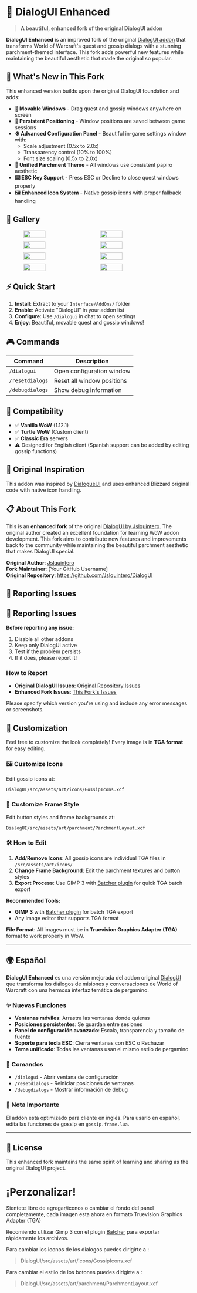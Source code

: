 # 📜 DialogUI Enhanced

> **A beautiful, enhanced fork of the original DialogUI addon**

**DialogUI Enhanced** is an improved fork of the original [DialogUI addon](https://github.com/Jslquintero/DialogUI) that transforms World of Warcraft's quest and gossip dialogs with a stunning parchment-themed interface. This fork adds powerful new features while maintaining the beautiful aesthetic that made the original so popular.

## 🌟 What's New in This Fork

This enhanced version builds upon the original DialogUI foundation and adds:

- **🎯 Movable Windows** - Drag quest and gossip windows anywhere on screen
- **💾 Persistent Positioning** - Window positions are saved between game sessions  
- **⚙️ Advanced Configuration Panel** - Beautiful in-game settings window with:
  - Scale adjustment (0.5x to 2.0x)
  - Transparency control (10% to 100%)
  - Font size scaling (0.5x to 2.0x)
- **🎨 Unified Parchment Theme** - All windows use consistent papiro aesthetic
- **⌨️ ESC Key Support** - Press ESC or Decline to close quest windows properly
- **🖼️ Enhanced Icon System** - Native gossip icons with proper fallback handling

## 📸 Gallery

<div style="display: flex; flex-wrap: wrap; gap: 10px; justify-content: center;">
  <img src="https://raw.githubusercontent.com/Jslquintero/DialogUI/main/src/preview/Screenshot%20From%202025-06-18%2000-34-14.png" style="width: 30%; min-width: 200px;" />
  <img src="https://raw.githubusercontent.com/Jslquintero/DialogUI/main/src/preview/Screenshot%20From%202025-06-18%2000-34-24.png" style="width: 30%; min-width: 200px;" />
  <img src="https://raw.githubusercontent.com/Jslquintero/DialogUI/main/src/preview/Screenshot%20From%202025-06-18%2000-34-35.png" style="width: 30%; min-width: 200px;" />
  <img src="https://raw.githubusercontent.com/Jslquintero/DialogUI/main/src/preview/Screenshot%20From%202025-06-18%2000-35-57.png" style="width: 30%; min-width: 200px;" />
  <img src="https://raw.githubusercontent.com/Jslquintero/DialogUI/main/src/preview/Screenshot%20From%202025-06-18%2000-37-32.png" style="width: 30%; min-width: 200px;" />
  <img src="https://raw.githubusercontent.com/Jslquintero/DialogUI/main/src/preview/Screenshot%20From%202025-06-18%2000-37-38.png" style="width: 30%; min-width: 200px;" />
  <img src="https://raw.githubusercontent.com/Jslquintero/DialogUI/main/src/preview/Screenshot%20From%202025-06-18%2000-41-14.png" style="width: 30%; min-width: 200px;" />
  <img src="https://raw.githubusercontent.com/Jslquintero/DialogUI/main/src/preview/Screenshot%20From%202025-06-18%2000-42-06.png" style="width: 30%; min-width: 200px;" />
</div>

## ⚡ Quick Start

1. **Install**: Extract to your `Interface/AddOns/` folder
2. **Enable**: Activate "DialogUI" in your addon list
3. **Configure**: Use `/dialogui` in chat to open settings
4. **Enjoy**: Beautiful, movable quest and gossip windows!

## 🎮 Commands

| Command | Description |
|---------|-------------|
| `/dialogui` | Open configuration window |
| `/resetdialogs` | Reset all window positions |
| `/debugdialogs` | Show debug information |

## 🔧 Compatibility

- ✅ **Vanilla WoW** (1.12.1)
- ✅ **Turtle WoW** (Custom client)
- ✅ **Classic Era** servers
- ⚠️ Designed for English client (Spanish support can be added by editing gossip functions)

## 🎨 Original Inspiration

This addon was inspired by [DialogueUI](https://www.curseforge.com/wow/addons/dialogueui) and uses enhanced Blizzard original code with native icon handling.

## 📋 About This Fork

This is an **enhanced fork** of the original [DialogUI by Jslquintero](https://github.com/Jslquintero/DialogUI). The original author created an excellent foundation for learning WoW addon development. This fork aims to contribute new features and improvements back to the community while maintaining the beautiful parchment aesthetic that makes DialogUI special.

**Original Author**: [Jslquintero](https://github.com/Jslquintero)  
**Fork Maintainer**: [Your GitHub Username]  
**Original Repository**: https://github.com/Jslquintero/DialogUI

## 🐛 Reporting Issues

## 🐛 Reporting Issues

**Before reporting any issue:**
1. Disable all other addons
2. Keep only DialogUI active  
3. Test if the problem persists
4. If it does, please report it!

### How to Report

- **Original DialogUI Issues**: [Original Repository Issues](https://github.com/Jslquintero/DialogUI/issues/new)
- **Enhanced Fork Issues**: [This Fork's Issues](https://github.com/jucsp/DialogUI/issues/new)

Please specify which version you're using and include any error messages or screenshots.

## 🎨 Customization

Feel free to customize the look completely! Every image is in **TGA format** for easy editing.

### 🖼️ Customize Icons
Edit gossip icons at:
```
DialogUI/src/assets/art/icons/GossipIcons.xcf
```

### 🎨 Customize Frame Style  
Edit button styles and frame backgrounds at:
```
DialogUI/src/assets/art/parchment/ParchmentLayout.xcf
```

### 🛠️ How to Edit

1. **Add/Remove Icons**: All gossip icons are individual TGA files in `/src/assets/art/icons/`
2. **Change Frame Background**: Edit the parchment textures and button styles
3. **Export Process**: Use GIMP 3 with [Batcher plugin](https://kamilburda.github.io/batcher/) for quick TGA batch export

**Recommended Tools:**
- **GIMP 3** with [Batcher plugin](https://kamilburda.github.io/batcher/) for batch TGA export
- Any image editor that supports TGA format

**File Format**: All images must be in **Truevision Graphics Adapter (TGA)** format to work properly in WoW.

---

## 🌍 Español

**DialogUI Enhanced** es una versión mejorada del addon original [DialogUI](https://github.com/Jslquintero/DialogUI) que transforma los diálogos de misiones y conversaciones de World of Warcraft con una hermosa interfaz temática de pergamino.

### ✨ Nuevas Funciones

- **Ventanas móviles**: Arrastra las ventanas donde quieras
- **Posiciones persistentes**: Se guardan entre sesiones
- **Panel de configuración avanzado**: Escala, transparencia y tamaño de fuente
- **Soporte para tecla ESC**: Cierra ventanas con ESC o Rechazar
- **Tema unificado**: Todas las ventanas usan el mismo estilo de pergamino

### 🎯 Comandos

- `/dialogui` - Abrir ventana de configuración
- `/resetdialogs` - Reiniciar posiciones de ventanas
- `/debugdialogs` - Mostrar información de debug

### 📝 Nota Importante

El addon está optimizado para cliente en inglés. Para usarlo en español, edita las funciones de gossip en `gossip.frame.lua`.

---

## 📄 License

This enhanced fork maintains the same spirit of learning and sharing as the original DialogUI project.

# ¡Perzonalizar!

Sientete libre de agregar/iconos o cambiar el fondo del panel completamente, cada imagen esta ahora en formato Truevision Graphics Adapter (TGA)

Recomiendo utilizar Gimp 3 con el plugin [Batcher](https://kamilburda.github.io/batcher/) para exportar rápidamente los archivos.

Para cambiar los iconos de los dialogos puedes dirigirte a :

> DialogUI/src/assets/art/icons/GossipIcons.xcf

Para cambiar el estilo de los botones puedes dirigirte a :

> DialogUI/src/assets/art/parchment/ParchmentLayout.xcf
